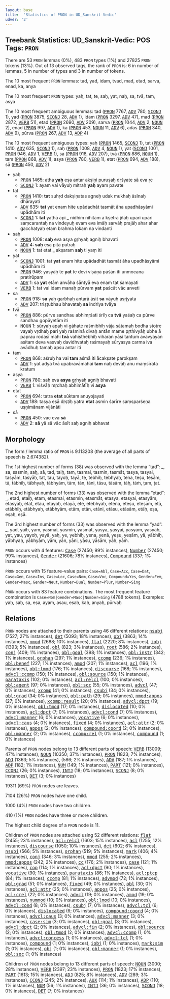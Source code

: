 ```yaml
---
layout: base
title:  'Statistics of PRON in UD_Sanskrit-Vedic'
udver: '2'
---
```


## Treebank Statistics: UD_Sanskrit-Vedic: POS Tags: `PRON`

There are 53 `PRON` lemmas (0%), 483 `PRON` types (1%) and 27825 `PRON` tokens (13%).
Out of 13 observed tags, the rank of `PRON` is: 6 in number of lemmas, 5 in number of types and 3 in number of tokens.

The 10 most frequent `PRON` lemmas: tad, yad, idam, tvad, mad, etad, sarva, enad, ka, anya

The 10 most frequent `PRON` types:  yaḥ, tat, te, saḥ, yat, naḥ, sa, tvā, tam, asya

The 10 most frequent ambiguous lemmas: tad (<tt><a href="sa_vedic-pos-PRON.html">PRON</a></tt> 7767, <tt><a href="sa_vedic-pos-ADV.html">ADV</a></tt> 780, <tt><a href="sa_vedic-pos-SCONJ.html">SCONJ</a></tt> 1), yad (<tt><a href="sa_vedic-pos-PRON.html">PRON</a></tt> 3875, <tt><a href="sa_vedic-pos-SCONJ.html">SCONJ</a></tt> 28, <tt><a href="sa_vedic-pos-ADV.html">ADV</a></tt> 1), idam (<tt><a href="sa_vedic-pos-PRON.html">PRON</a></tt> 3297, <tt><a href="sa_vedic-pos-ADV.html">ADV</a></tt> 47), mad (<tt><a href="sa_vedic-pos-PRON.html">PRON</a></tt> 2872, <tt><a href="sa_vedic-pos-VERB.html">VERB</a></tt> 51), etad (<tt><a href="sa_vedic-pos-PRON.html">PRON</a></tt> 2690, <tt><a href="sa_vedic-pos-ADV.html">ADV</a></tt> 209), sarva (<tt><a href="sa_vedic-pos-PRON.html">PRON</a></tt> 1044, <tt><a href="sa_vedic-pos-ADV.html">ADV</a></tt> 2, <tt><a href="sa_vedic-pos-NOUN.html">NOUN</a></tt> 2), enad (<tt><a href="sa_vedic-pos-PRON.html">PRON</a></tt> 997, <tt><a href="sa_vedic-pos-ADV.html">ADV</a></tt> 1), ka (<tt><a href="sa_vedic-pos-PRON.html">PRON</a></tt> 453, <tt><a href="sa_vedic-pos-NOUN.html">NOUN</a></tt> 11, <tt><a href="sa_vedic-pos-ADV.html">ADV</a></tt> 6), adas (<tt><a href="sa_vedic-pos-PRON.html">PRON</a></tt> 340, <tt><a href="sa_vedic-pos-ADV.html">ADV</a></tt> 9), pūrva (<tt><a href="sa_vedic-pos-PRON.html">PRON</a></tt> 267, <tt><a href="sa_vedic-pos-ADV.html">ADV</a></tt> 13, <tt><a href="sa_vedic-pos-ADP.html">ADP</a></tt> 4)

The 10 most frequent ambiguous types:  yaḥ (<tt><a href="sa_vedic-pos-PRON.html">PRON</a></tt> 1465, <tt><a href="sa_vedic-pos-SCONJ.html">SCONJ</a></tt> 1), tat (<tt><a href="sa_vedic-pos-PRON.html">PRON</a></tt> 1410, <tt><a href="sa_vedic-pos-ADV.html">ADV</a></tt> 635, <tt><a href="sa_vedic-pos-SCONJ.html">SCONJ</a></tt> 1), saḥ (<tt><a href="sa_vedic-pos-PRON.html">PRON</a></tt> 1008, <tt><a href="sa_vedic-pos-ADV.html">ADV</a></tt> 4, <tt><a href="sa_vedic-pos-NOUN.html">NOUN</a></tt> 1), yat (<tt><a href="sa_vedic-pos-SCONJ.html">SCONJ</a></tt> 1001, <tt><a href="sa_vedic-pos-PRON.html">PRON</a></tt> 946, <tt><a href="sa_vedic-pos-ADV.html">ADV</a></tt> 1, <tt><a href="sa_vedic-pos-VERB.html">VERB</a></tt> 1), sa (<tt><a href="sa_vedic-pos-PRON.html">PRON</a></tt> 918, <tt><a href="sa_vedic-pos-ADV.html">ADV</a></tt> 207), tvā (<tt><a href="sa_vedic-pos-PRON.html">PRON</a></tt> 886, <tt><a href="sa_vedic-pos-NOUN.html">NOUN</a></tt> 1), tam (<tt><a href="sa_vedic-pos-PRON.html">PRON</a></tt> 868, <tt><a href="sa_vedic-pos-ADV.html">ADV</a></tt> 1), asya (<tt><a href="sa_vedic-pos-PRON.html">PRON</a></tt> 780, <tt><a href="sa_vedic-pos-VERB.html">VERB</a></tt> 1), etat (<tt><a href="sa_vedic-pos-PRON.html">PRON</a></tt> 694, <tt><a href="sa_vedic-pos-ADV.html">ADV</a></tt> 188), sā (<tt><a href="sa_vedic-pos-PRON.html">PRON</a></tt> 450, <tt><a href="sa_vedic-pos-ADV.html">ADV</a></tt> 2)


* yaḥ
  * <tt><a href="sa_vedic-pos-PRON.html">PRON</a></tt> 1465: atha <b>yaḥ</b> eṣa antar akṣiṇi puruṣaḥ dṛśyate sā eva ṛc
  * <tt><a href="sa_vedic-pos-SCONJ.html">SCONJ</a></tt> 1: ayam vai vāyuḥ mitraḥ <b>yaḥ</b> ayam pavate
* tat
  * <tt><a href="sa_vedic-pos-PRON.html">PRON</a></tt> 1410: <b>tat</b> suhṛd dakṣiṇatas agneḥ udak mukhaḥ āsīnaḥ dhārayati
  * <tt><a href="sa_vedic-pos-ADV.html">ADV</a></tt> 635: <b>tat</b> yat enam hite upādadhāt tasmāt āha upadhāsyāmi upādhām iti
  * <tt><a href="sa_vedic-pos-SCONJ.html">SCONJ</a></tt> 1: <b>tat</b> yathā api _ nidhim nihitam a kṣetra jñāḥ upari upari saṃcarantaḥ na vindeyuḥ evam eva imāḥ sarvāḥ prajāḥ ahar ahar gacchatyaḥ etam brahma lokam na vindanti
* saḥ
  * <tt><a href="sa_vedic-pos-PRON.html">PRON</a></tt> 1008: <b>saḥ</b> eva asya gṛhyaḥ agniḥ bhavati
  * <tt><a href="sa_vedic-pos-ADV.html">ADV</a></tt> 4: <b>saḥ</b> eṣa pitā putraḥ
  * <tt><a href="sa_vedic-pos-NOUN.html">NOUN</a></tt> 1: tat etat _ akṣaram <b>saḥ</b> ti yaṃ iti
* yat
  * <tt><a href="sa_vedic-pos-SCONJ.html">SCONJ</a></tt> 1001: tat <b>yat</b> enam hite upādadhāt tasmāt āha upadhāsyāmi upādhām iti
  * <tt><a href="sa_vedic-pos-PRON.html">PRON</a></tt> 946: yasyāḥ te <b>yat</b> te devī viṣāṇā pāśān iti unmocana pratirūpam
  * <tt><a href="sa_vedic-pos-ADV.html">ADV</a></tt> 1: sa <b>yat</b> etām anvāha śāntyā eva enam tat śamayati
  * <tt><a href="sa_vedic-pos-VERB.html">VERB</a></tt> 1: tat vai idam manaḥ pūrvam <b>yat</b> paścāt vāc anveti
* sa
  * <tt><a href="sa_vedic-pos-PRON.html">PRON</a></tt> 918: <b>sa</b> yaḥ garbhaḥ antarā āsīt <b>sa</b> vāyuḥ asṛjyata
  * <tt><a href="sa_vedic-pos-ADV.html">ADV</a></tt> 207: triṣṭubhau bhavataḥ <b>sa</b> indriya tvāya
* tvā
  * <tt><a href="sa_vedic-pos-PRON.html">PRON</a></tt> 886: pūrve sandhau abhimṛśati śrīḥ ca <b>tvā</b> yaśaḥ ca pūrve sandhau gopāyetām iti
  * <tt><a href="sa_vedic-pos-NOUN.html">NOUN</a></tt> 1: sūryaḥ apaḥ vi gāhate raśmibhiḥ vāja sātamaḥ bodha stotre vayaḥ vṛdhaḥ pari yaḥ raśminā divaḥ antān mame pṛthivyāḥ ubhe ā paprau rodasī mahi <b>tvā</b> vahiṣṭhebhiḥ viharan yāsi tantum avavyayan asitam deva vasvaḥ davidhvataḥ raśmayaḥ sūryasya carma iva avādhuḥ tamaḥ apsu antar iti
* tam
  * <tt><a href="sa_vedic-pos-PRON.html">PRON</a></tt> 868: aśruḥ ha vai <b>tam</b> aśmā iti ācakṣate parokṣam
  * <tt><a href="sa_vedic-pos-ADV.html">ADV</a></tt> 1: yat adya tvā upabravāmahai <b>tam</b> naḥ devāḥ anu maṃsīrata kratum
* asya
  * <tt><a href="sa_vedic-pos-PRON.html">PRON</a></tt> 780: saḥ eva <b>asya</b> gṛhyaḥ agniḥ bhavati
  * <tt><a href="sa_vedic-pos-VERB.html">VERB</a></tt> 1: viśvāḥ mṛdhaḥ abhimātīḥ vi <b>asya</b>
* etat
  * <tt><a href="sa_vedic-pos-PRON.html">PRON</a></tt> 694: tatra <b>etat</b> sūktam anuyojayati
  * <tt><a href="sa_vedic-pos-ADV.html">ADV</a></tt> 188: tasya eṣā dṛṣṭiḥ yatra <b>etat</b> asmin śarīre saṃsparśeṇa uṣṇimānam vijānāti
* sā
  * <tt><a href="sa_vedic-pos-PRON.html">PRON</a></tt> 450: vāc eva <b>sā</b>
  * <tt><a href="sa_vedic-pos-ADV.html">ADV</a></tt> 2: <b>sā</b> yā sā vāc āsīt saḥ agniḥ abhavat

## Morphology

The form / lemma ratio of `PRON` is 9.113208 (the average of all parts of speech is 2.674382).

The 1st highest number of forms (38) was observed with the lemma “tad”: _, sa, sasmin, saḥ, sā, tad, taiḥ, tam, tasmai, tasmin, tasmāt, tasya, tasyai, tasyām, tasyāḥ, tat, tau, tayoḥ, tayā, te, tebhiḥ, tebhyaḥ, tena, teṣu, teṣām, tā, tābhiḥ, tābhyaḥ, tābhyām, tām, tān, tāni, tāsu, tāsām, tāḥ, tāṁ, ṭam, ṭat.

The 2nd highest number of forms (33) was observed with the lemma “etad”: _, etad, etaiḥ, etam, etasmai, etasmin, etasmāt, etasya, etasyai, etasyām, etasyāḥ, etat, etau, etayoḥ, etayā, ete, etebhyaḥ, etena, eteṣu, eteṣām, etā, etābhiḥ, etābhyaḥ, etābhyām, etām, etān, etāni, etāsu, etāsām, etāḥ, eṣa, eṣaḥ, eṣā.

The 3rd highest number of forms (33) was observed with the lemma “yad”: _, yad, yaiḥ, yam, yasmai, yasmin, yasmāt, yasya, yasyai, yasyām, yasyāḥ, yat, yau, yayoḥ, yayā, yaḥ, ye, yebhiḥ, yena, yenā, yeṣu, yeṣām, yā, yābhiḥ, yābhyaḥ, yābhyām, yām, yān, yāni, yāsu, yāsām, yāḥ, yāṁ.

`PRON` occurs with 4 features: <tt><a href="sa_vedic-feat-Case.html">Case</a></tt> (27450; 99% instances), <tt><a href="sa_vedic-feat-Number.html">Number</a></tt> (27450; 99% instances), <tt><a href="sa_vedic-feat-Gender.html">Gender</a></tt> (21606; 78% instances), <tt><a href="sa_vedic-feat-Compound.html">Compound</a></tt> (337; 1% instances)

`PRON` occurs with 15 feature-value pairs: `Case=Abl`, `Case=Acc`, `Case=Dat`, `Case=Gen`, `Case=Ins`, `Case=Loc`, `Case=Nom`, `Case=Voc`, `Compound=Yes`, `Gender=Fem`, `Gender=Masc`, `Gender=Neut`, `Number=Dual`, `Number=Plur`, `Number=Sing`

`PRON` occurs with 83 feature combinations.
The most frequent feature combination is `Case=Nom|Gender=Masc|Number=Sing` (4788 tokens).
Examples: yaḥ, saḥ, sa, eṣa, ayam, asau, eṣaḥ, kaḥ, anyaḥ, pūrvaḥ


## Relations

`PRON` nodes are attached to their parents using 46 different relations: <tt><a href="sa_vedic-dep-nsubj.html">nsubj</a></tt> (7527; 27% instances), <tt><a href="sa_vedic-dep-det.html">det</a></tt> (5093; 18% instances), <tt><a href="sa_vedic-dep-obj.html">obj</a></tt> (3863; 14% instances), <tt><a href="sa_vedic-dep-nmod.html">nmod</a></tt> (2688; 10% instances), <tt><a href="sa_vedic-dep-flat.html">flat</a></tt> (2220; 8% instances), <tt><a href="sa_vedic-dep-iobj.html">iobj</a></tt> (1393; 5% instances), <tt><a href="sa_vedic-dep-obl.html">obl</a></tt> (823; 3% instances), <tt><a href="sa_vedic-dep-root.html">root</a></tt> (586; 2% instances), <tt><a href="sa_vedic-dep-conj.html">conj</a></tt> (409; 1% instances), <tt><a href="sa_vedic-dep-obl-goal.html">obl:goal</a></tt> (398; 1% instances), <tt><a href="sa_vedic-dep-obl-instr.html">obl:instr</a></tt> (342; 1% instances), <tt><a href="sa_vedic-dep-orphan.html">orphan</a></tt> (297; 1% instances), <tt><a href="sa_vedic-dep-ccomp.html">ccomp</a></tt> (236; 1% instances), <tt><a href="sa_vedic-dep-obl-benef.html">obl:benef</a></tt> (227; 1% instances), <tt><a href="sa_vedic-dep-amod.html">amod</a></tt> (207; 1% instances), <tt><a href="sa_vedic-dep-acl.html">acl</a></tt> (196; 1% instances), <tt><a href="sa_vedic-dep-obl-lmod.html">obl:lmod</a></tt> (176; 1% instances), <tt><a href="sa_vedic-dep-discourse.html">discourse</a></tt> (168; 1% instances), <tt><a href="sa_vedic-dep-advcl-ccomp.html">advcl:ccomp</a></tt> (150; 1% instances), <tt><a href="sa_vedic-dep-obl-source.html">obl:source</a></tt> (150; 1% instances), <tt><a href="sa_vedic-dep-parataxis.html">parataxis</a></tt> (102; 0% instances), <tt><a href="sa_vedic-dep-acl-relcl.html">acl:relcl</a></tt> (100; 0% instances), <tt><a href="sa_vedic-dep-obl-agent.html">obl:agent</a></tt> (97; 0% instances), <tt><a href="sa_vedic-dep-obl-soc.html">obl:soc</a></tt> (55; 0% instances), <tt><a href="sa_vedic-dep-advcl.html">advcl</a></tt> (47; 0% instances), <tt><a href="sa_vedic-dep-xcomp.html">xcomp</a></tt> (41; 0% instances), <tt><a href="sa_vedic-dep-csubj.html">csubj</a></tt> (34; 0% instances), <tt><a href="sa_vedic-dep-obl-grad.html">obl:grad</a></tt> (34; 0% instances), <tt><a href="sa_vedic-dep-obl-path.html">obl:path</a></tt> (29; 0% instances), <tt><a href="sa_vedic-dep-nmod-appos.html">nmod:appos</a></tt> (27; 0% instances), <tt><a href="sa_vedic-dep-xcomp-result.html">xcomp:result</a></tt> (20; 0% instances), <tt><a href="sa_vedic-dep-advcl-dpct.html">advcl:dpct</a></tt> (19; 0% instances), <tt><a href="sa_vedic-dep-obl-tmod.html">obl:tmod</a></tt> (17; 0% instances), <tt><a href="sa_vedic-dep-dislocated.html">dislocated</a></tt> (10; 0% instances), <tt><a href="sa_vedic-dep-acl-dpct.html">acl:dpct</a></tt> (7; 0% instances), <tt><a href="sa_vedic-dep-advcl-cond.html">advcl:cond</a></tt> (7; 0% instances), <tt><a href="sa_vedic-dep-advcl-manner.html">advcl:manner</a></tt> (6; 0% instances), <tt><a href="sa_vedic-dep-vocative.html">vocative</a></tt> (6; 0% instances), <tt><a href="sa_vedic-dep-advcl-caus.html">advcl:caus</a></tt> (4; 0% instances), <tt><a href="sa_vedic-dep-fixed.html">fixed</a></tt> (4; 0% instances), <tt><a href="sa_vedic-dep-acl-attr.html">acl:attr</a></tt> (2; 0% instances), <tt><a href="sa_vedic-dep-appos.html">appos</a></tt> (2; 0% instances), <tt><a href="sa_vedic-dep-compound-coord.html">compound:coord</a></tt> (2; 0% instances), <tt><a href="sa_vedic-dep-obl-manner.html">obl:manner</a></tt> (2; 0% instances), <tt><a href="sa_vedic-dep-ccomp-rel.html">ccomp:rel</a></tt> (1; 0% instances), <tt><a href="sa_vedic-dep-compound.html">compound</a></tt> (1; 0% instances)

Parents of `PRON` nodes belong to 13 different parts of speech: <tt><a href="sa_vedic-pos-VERB.html">VERB</a></tt> (13009; 47% instances), <tt><a href="sa_vedic-pos-NOUN.html">NOUN</a></tt> (10350; 37% instances), <tt><a href="sa_vedic-pos-PRON.html">PRON</a></tt> (1823; 7% instances), <tt><a href="sa_vedic-pos-ADJ.html">ADJ</a></tt> (1363; 5% instances),  (586; 2% instances), <tt><a href="sa_vedic-pos-ADV.html">ADV</a></tt> (187; 1% instances), <tt><a href="sa_vedic-pos-ADP.html">ADP</a></tt> (182; 1% instances), <tt><a href="sa_vedic-pos-NUM.html">NUM</a></tt> (149; 1% instances), <tt><a href="sa_vedic-pos-PART.html">PART</a></tt> (121; 0% instances), <tt><a href="sa_vedic-pos-CCONJ.html">CCONJ</a></tt> (26; 0% instances), <tt><a href="sa_vedic-pos-INTJ.html">INTJ</a></tt> (18; 0% instances), <tt><a href="sa_vedic-pos-SCONJ.html">SCONJ</a></tt> (8; 0% instances), <tt><a href="sa_vedic-pos-DET.html">DET</a></tt> (3; 0% instances)

19311 (69%) `PRON` nodes are leaves.

7104 (26%) `PRON` nodes have one child.

1000 (4%) `PRON` nodes have two children.

410 (1%) `PRON` nodes have three or more children.

The highest child degree of a `PRON` node is 11.

Children of `PRON` nodes are attached using 52 different relations: <tt><a href="sa_vedic-dep-flat.html">flat</a></tt> (2455; 23% instances), <tt><a href="sa_vedic-dep-acl-relcl.html">acl:relcl</a></tt> (1603; 15% instances), <tt><a href="sa_vedic-dep-acl.html">acl</a></tt> (1255; 12% instances), <tt><a href="sa_vedic-dep-discourse.html">discourse</a></tt> (1050; 10% instances), <tt><a href="sa_vedic-dep-det.html">det</a></tt> (602; 6% instances), <tt><a href="sa_vedic-dep-nsubj.html">nsubj</a></tt> (566; 5% instances), <tt><a href="sa_vedic-dep-orphan.html">orphan</a></tt> (519; 5% instances), <tt><a href="sa_vedic-dep-mark.html">mark</a></tt> (406; 4% instances), <tt><a href="sa_vedic-dep-conj.html">conj</a></tt> (346; 3% instances), <tt><a href="sa_vedic-dep-nmod.html">nmod</a></tt> (255; 2% instances), <tt><a href="sa_vedic-dep-nmod-appos.html">nmod:appos</a></tt> (242; 2% instances), <tt><a href="sa_vedic-dep-cc.html">cc</a></tt> (176; 2% instances), <tt><a href="sa_vedic-dep-case.html">case</a></tt> (121; 1% instances), <tt><a href="sa_vedic-dep-cop.html">cop</a></tt> (114; 1% instances), <tt><a href="sa_vedic-dep-acl-dpct.html">acl:dpct</a></tt> (90; 1% instances), <tt><a href="sa_vedic-dep-vocative.html">vocative</a></tt> (90; 1% instances), <tt><a href="sa_vedic-dep-parataxis.html">parataxis</a></tt> (86; 1% instances), <tt><a href="sa_vedic-dep-acl-ptcp.html">acl:ptcp</a></tt> (84; 1% instances), <tt><a href="sa_vedic-dep-ccomp.html">ccomp</a></tt> (81; 1% instances), <tt><a href="sa_vedic-dep-advmod.html">advmod</a></tt> (72; 1% instances), <tt><a href="sa_vedic-dep-obl-grad.html">obl:grad</a></tt> (51; 0% instances), <tt><a href="sa_vedic-dep-fixed.html">fixed</a></tt> (49; 0% instances), <tt><a href="sa_vedic-dep-obl.html">obl</a></tt> (30; 0% instances), <tt><a href="sa_vedic-dep-acl-attr.html">acl:attr</a></tt> (25; 0% instances), <tt><a href="sa_vedic-dep-appos.html">appos</a></tt> (25; 0% instances), <tt><a href="sa_vedic-dep-acl-crel.html">acl:crel</a></tt> (22; 0% instances), <tt><a href="sa_vedic-dep-advcl.html">advcl</a></tt> (19; 0% instances), <tt><a href="sa_vedic-dep-amod.html">amod</a></tt> (19; 0% instances), <tt><a href="sa_vedic-dep-nummod.html">nummod</a></tt> (10; 0% instances), <tt><a href="sa_vedic-dep-obl-lmod.html">obl:lmod</a></tt> (10; 0% instances), <tt><a href="sa_vedic-dep-advcl-cond.html">advcl:cond</a></tt> (8; 0% instances), <tt><a href="sa_vedic-dep-csubj.html">csubj</a></tt> (7; 0% instances), <tt><a href="sa_vedic-dep-advcl-tcl.html">advcl:tcl</a></tt> (6; 0% instances), <tt><a href="sa_vedic-dep-dislocated.html">dislocated</a></tt> (6; 0% instances), <tt><a href="sa_vedic-dep-compound-coord.html">compound:coord</a></tt> (4; 0% instances), <tt><a href="sa_vedic-dep-advcl-caus.html">advcl:caus</a></tt> (3; 0% instances), <tt><a href="sa_vedic-dep-advcl-manner.html">advcl:manner</a></tt> (3; 0% instances), <tt><a href="sa_vedic-dep-case-sim.html">case:sim</a></tt> (3; 0% instances), <tt><a href="sa_vedic-dep-obl-goal.html">obl:goal</a></tt> (3; 0% instances), <tt><a href="sa_vedic-dep-advcl-dpct.html">advcl:dpct</a></tt> (2; 0% instances), <tt><a href="sa_vedic-dep-advcl-fin.html">advcl:fin</a></tt> (2; 0% instances), <tt><a href="sa_vedic-dep-obl-source.html">obl:source</a></tt> (2; 0% instances), <tt><a href="sa_vedic-dep-obl-tmod.html">obl:tmod</a></tt> (2; 0% instances), <tt><a href="sa_vedic-dep-advcl-ccomp.html">advcl:ccomp</a></tt> (1; 0% instances), <tt><a href="sa_vedic-dep-advcl-concess.html">advcl:concess</a></tt> (1; 0% instances), <tt><a href="sa_vedic-dep-advcl-lcl.html">advcl:lcl</a></tt> (1; 0% instances), <tt><a href="sa_vedic-dep-compound.html">compound</a></tt> (1; 0% instances), <tt><a href="sa_vedic-dep-iobj.html">iobj</a></tt> (1; 0% instances), <tt><a href="sa_vedic-dep-mark-sim.html">mark:sim</a></tt> (1; 0% instances), <tt><a href="sa_vedic-dep-obj.html">obj</a></tt> (1; 0% instances), <tt><a href="sa_vedic-dep-obl-manner.html">obl:manner</a></tt> (1; 0% instances), <tt><a href="sa_vedic-dep-obl-soc.html">obl:soc</a></tt> (1; 0% instances)

Children of `PRON` nodes belong to 13 different parts of speech: <tt><a href="sa_vedic-pos-NOUN.html">NOUN</a></tt> (3000; 28% instances), <tt><a href="sa_vedic-pos-VERB.html">VERB</a></tt> (2397; 23% instances), <tt><a href="sa_vedic-pos-PRON.html">PRON</a></tt> (1823; 17% instances), <tt><a href="sa_vedic-pos-PART.html">PART</a></tt> (1613; 15% instances), <tt><a href="sa_vedic-pos-ADJ.html">ADJ</a></tt> (825; 8% instances), <tt><a href="sa_vedic-pos-ADV.html">ADV</a></tt> (289; 3% instances), <tt><a href="sa_vedic-pos-CCONJ.html">CCONJ</a></tt> (245; 2% instances), <tt><a href="sa_vedic-pos-AUX.html">AUX</a></tt> (114; 1% instances), <tt><a href="sa_vedic-pos-ADP.html">ADP</a></tt> (110; 1% instances), <tt><a href="sa_vedic-pos-NUM.html">NUM</a></tt> (56; 1% instances), <tt><a href="sa_vedic-pos-INTJ.html">INTJ</a></tt> (36; 0% instances), <tt><a href="sa_vedic-pos-SCONJ.html">SCONJ</a></tt> (18; 0% instances), <tt><a href="sa_vedic-pos-DET.html">DET</a></tt> (7; 0% instances)

